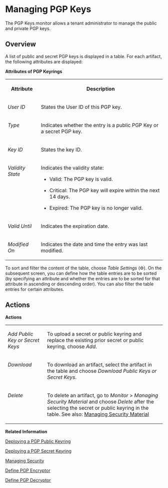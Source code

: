 <!-- loiocd478a7226304ad683c2df69cf6c2a48 -->

<link rel="stylesheet" type="text/css" href="../css/sap-icons.css"/>

# Managing PGP Keys

The PGP Keys monitor allows a tenant administrator to manage the public and private PGP keys.



<a name="loiocd478a7226304ad683c2df69cf6c2a48__section_ff5_dfq_5sb"/>

## Overview

A list of public and secret PGP keys is displayed in a table. For each artifact, the following attributes are displayed:

**Attributes of PGP Keyrings**


<table>
<tr>
<th valign="top">

Attribute



</th>
<th valign="top">

Description



</th>
</tr>
<tr>
<td valign="top">

*User ID*



</td>
<td valign="top">

States the User ID of this PGP key.



</td>
</tr>
<tr>
<td valign="top">

*Type*



</td>
<td valign="top">

Indicates whether the entry is a public PGP Key or a secret PGP key.



</td>
</tr>
<tr>
<td valign="top">

*Key ID*



</td>
<td valign="top">

States the key ID.



</td>
</tr>
<tr>
<td valign="top">

*Validity State*



</td>
<td valign="top">

Indicates the validity state:

-   Valid: The PGP key is valid.

-   Critical: The PGP key will expire within the next 14 days.

-   Expired: The PGP key is no longer valid.




</td>
</tr>
<tr>
<td valign="top">

*Valid Until*



</td>
<td valign="top">

Indicates the expiration date.



</td>
</tr>
<tr>
<td valign="top">

*Modified On*



</td>
<td valign="top">

Indicates the date and time the entry was last modified.



</td>
</tr>
</table>

To sort and filter the content of the table, choose *Table Settings* \(:gear:\). On the subsequent screen, you can define how the table entries are to be sorted \(by specifying an attribute and whether the entries are to be sorted for that attribute in ascending or descending order\). You can also filter the table entries for certain attributes.



<a name="loiocd478a7226304ad683c2df69cf6c2a48__section_ytv_qfq_5sb"/>

## Actions

**Actions**


<table>
<tr>
<td valign="top">

*Add Public Key or Secret Keys*



</td>
<td valign="top">

To upload a secret or public keyring and replace the existing prior secret or public keyring, choose *Add*.



</td>
</tr>
<tr>
<td valign="top">

*Download*



</td>
<td valign="top">

To download an artifact, select the artifact in the table and choose *Download Public Keys or Secret Keys*.



</td>
</tr>
<tr>
<td valign="top">

*Delete*



</td>
<td valign="top">

To delete an artifact, go to *Monitor* \> *Managing Security Material* and choose *Delete* after the selecting the secret or public keyring in the table. See also: [Managing Security Material](managing-security-material-b8ccb53.md) 



</td>
</tr>
</table>

**Related Information**  


[Deploying a PGP Public Keyring](deploying-a-pgp-public-keyring-7f04458.md "This artifact contains the public key that enables the tenant to encrypt or verify messages using the Pretty Good Privacy (PGP) standard.")

[Deploying a PGP Secret Keyring](deploying-a-pgp-secret-keyring-9d8e1a9.md "This artifact contains the PGP Secret Keys for the usage of Open Pretty Good Privacy (PGP). The private key enables the tenant to decrypt or sign messages.")

[Managing Security](managing-security-6e7c44c.md "The Manage Security section allows you to manage various kinds of security material (for example, user credentials, keystore entries), and to perform outbound connectivity tests.")

[Define PGP Encryptor](define-pgp-encryptor-7a07766.md "")

[Define PGP Decryptor](define-pgp-decryptor-d0dc511.md "")

